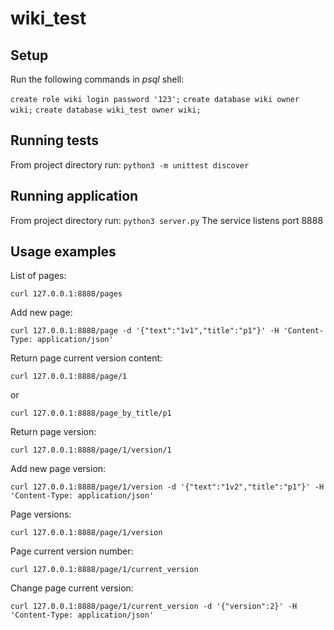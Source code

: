 # wiki_test

## Setup

Run the following commands in *psql* shell:

`create role wiki login password '123';`
`create database wiki owner wiki;`
`create database wiki_test owner wiki;`


## Running tests
From project directory run:
`python3 -m unittest discover`

## Running application
From project directory run:
`python3 server.py`
The service listens port 8888

## Usage examples
List of pages:

`curl 127.0.0.1:8888/pages`

Add new page:

`curl 127.0.0.1:8888/page -d '{"text":"1v1","title":"p1"}' -H 'Content-Type: application/json'`

Return page current version content:

`curl 127.0.0.1:8888/page/1`

  or

`curl 127.0.0.1:8888/page_by_title/p1`

Return page version:

`curl 127.0.0.1:8888/page/1/version/1`

Add new page version:

`curl 127.0.0.1:8888/page/1/version -d '{"text":"1v2","title":"p1"}' -H 'Content-Type: application/json'`

Page versions:

`curl 127.0.0.1:8888/page/1/version`

Page current version number:

`curl 127.0.0.1:8888/page/1/current_version`

Change page current version:

`curl 127.0.0.1:8888/page/1/current_version -d '{"version":2}' -H 'Content-Type: application/json'`

